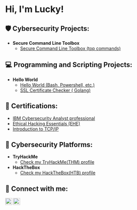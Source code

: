 <h1>Hi, I'm Lucky! </h1>

<h2>🛡️ Cybersecurity Projects:</h2>

- <b>Secure Command Line Toolbox</b>
  - [Secure Command Line Toolbox (top commands)](https://github.com/cyberthirty/Secure-Command-Line-Toolbox/blob/main/Secure%20Command%20Line%20Toolbox.md)

<h2>💻 Programming and Scripting Projects:</h2>

- <b>Hello World</b>
  - [Hello World (Bash, Powershell, etc.)](https://github.com/cyberthirty/Hello-World)
  - [SSL Certificate Checker ( Golang)](https://github.com/cyberthirty/SSL-Certificate-Checker)

<h2>📜 Certifications:</h2>

- [IBM Cybersecurity Analyst professional](https://www.credly.com/badges/38fd0f82-7511-4864-8e00-4788ec814e17/linked_in_profile?trk=public_profile_see-credential)
- [Ethical Hacking Essentials (EHE)](https://coursera.org/verify/SX564QHSGSKL?trk=public_profile_see-credential)
- [Introduction to TCP/IP](https://coursera.org/verify/AE4UCM7S3EZY?trk=public_profile_see-credential)


<h2>🔐 Cybersecurity Platforms: </h2>

- <b>TryHackMe</b>
  - [Check my TryHackMe(THM) profile](https://tryhackme.com/p/cyber30)
- <b>HackTheBox</b>
  - [Check my HackTheBox(HTB) profile](https://tryhackme.com/p/cyber30)

<h2> 🤳 Connect with me:</h2>

[<img align="left" alt="cyberthirty30 | Twitter" width="22px" src="https://cdn.jsdelivr.net/npm/simple-icons@v3/icons/twitter.svg" />][twitter]
[<img align="left" alt="Cyber30 | LinkedIn" width="22px" src="https://cdn.jsdelivr.net/npm/simple-icons@v3/icons/linkedin.svg" />][linkedin]

[twitter]: https://twitter.com/cyberthirty30
[linkedin]: https://linkedin.com/in/cyber30

<!--
**cyberthirty/cyberthirty** is a ✨ _special_ ✨ repository because its `README.md` (this file) appears on your GitHub profile.

Here are some ideas to get you started:

- 🔭 I’m currently working on ...
- 🌱 I’m currently learning ...
- 👯 I’m looking to collaborate on ...
- 🤔 I’m looking for help with ...
- 💬 Ask me about ...
- 📫 How to reach me: ...
- 😄 Pronouns: ...
- ⚡ Fun fact: ...
-->
